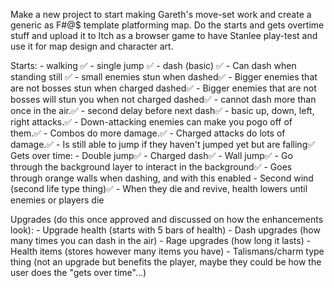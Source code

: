 Make a new project to start making Gareth's move-set work and create a generic as F#@$ template platforming map. Do the starts and gets overtime stuff and upload it to Itch as a browser game to have Stanlee play-test and use it for map design and character art.

Starts:
	- walking ✅
	- single jump ✅
	- dash (basic) ✅
		- Can dash when standing still ✅
		- small enemies stun when dashed✅
		- Bigger enemies that are not bosses stun when charged dashed✅
		- Bigger enemies that are not bosses will stun you when not charged dashed✅
		- cannot dash more than once in the air.✅
		- second delay before next dash✅
	- basic up, down, left, right attacks.✅
		- Down-attacking enemies can make you pogo off of them.✅
		- Combos do more damage.✅
		- Charged attacks do lots of damage.✅
	- Is still able to jump if they haven't jumped yet but are falling✅
Gets over time:
	- Double jump✅
	- Charged dash✅
	- Wall jump✅
	- Go through the background layer to interact in the background✅
		- Goes through orange walls when dashing, and with this enabled
	- Second wind (second life type thing)✅
		- When they die and revive, health lowers until enemies or players die

Upgrades (do this once approved and discussed on how the enhancements look):
	- Upgrade health (starts with 5 bars of health)
	- Dash upgrades (how many times you can dash in the air)
	- Rage upgrades (how long it lasts)
	- Health items (stores however many items you have)
	- Talismans/charm type thing (not an upgrade but benefits the player, maybe they could be how the user does the "gets over time"...)
